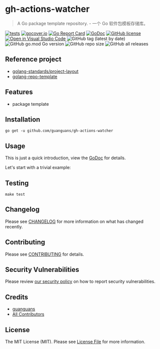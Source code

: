 # gh-actions-watcher

> A Go package template repository. - 一个 Go 软件包模板存储库。

[![tests](https://github.com/guanguans/gh-actions-watcher/workflows/tests/badge.svg)](https://github.com/guanguans/gh-actions-watcher/actions)
[![gocover.io](https://gocover.io/_badge/github.com/guanguans/gh-actions-watcher)](https://gocover.io/github.com/guanguans/gh-actions-watcher)
[![Go Report Card](https://goreportcard.com/badge/github.com/guanguans/gh-actions-watcher)](https://goreportcard.com/report/github.com/guanguans/gh-actions-watcher)
[![GoDoc](https://pkg.go.dev/github.com/guanguans/gh-actions-watcher?status.svg)](https://pkg.go.dev/github.com/guanguans/gh-actions-watcher)
[![GitHub license](https://img.shields.io/github/license/guanguans/gh-actions-watcher.svg)](https://github.com/guanguans/gh-actions-watcher/blob/master/LICENSE)
[![Open in Visual Studio Code](https://open.vscode.dev/badges/open-in-vscode.svg)](https://open.vscode.dev/guanguans/gh-actions-watcher)
![GitHub tag (latest by date)](https://img.shields.io/github/v/tag/guanguans/gh-actions-watcher)
![GitHub go.mod Go version](https://img.shields.io/github/go-mod/go-version/guanguans/gh-actions-watcher)
![GitHub repo size](https://img.shields.io/github/repo-size/guanguans/gh-actions-watcher)
![GitHub all releases](https://img.shields.io/github/downloads/guanguans/gh-actions-watcher/total)

## Reference project

* [golang-standards/project-layout](https://github.com/golang-standards/project-layout)
* [golang-repo-template](https://github.com/moul/golang-repo-template)

## Features

* package template

## Installation

```shell script
go get -u github.com/guanguans/gh-actions-watcher
```

## Usage

This is just a quick introduction, view the [GoDoc](https://pkg.go.dev/github.com/guanguans/gh-actions-watcher) for details.

Let's start with a trivial example:



## Testing

```shell script
make test
```

## Changelog

Please see [CHANGELOG](CHANGELOG.md) for more information on what has changed recently.

## Contributing

Please see [CONTRIBUTING](.github/CONTRIBUTING.md) for details.

## Security Vulnerabilities

Please review [our security policy](../../security/policy) on how to report security vulnerabilities.

## Credits

* [guanguans](https://github.com/guanguans)
* [All Contributors](../../contributors)

## License

The MIT License (MIT). Please see [License File](LICENSE) for more information.
